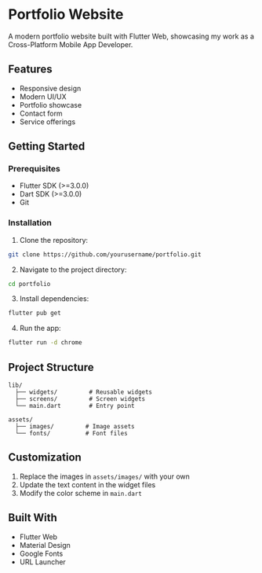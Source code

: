 # Portfolio Website

A modern portfolio website built with Flutter Web, showcasing my work as a Cross-Platform Mobile App Developer.

## Features

- Responsive design
- Modern UI/UX
- Portfolio showcase
- Contact form
- Service offerings

## Getting Started

### Prerequisites

- Flutter SDK (>=3.0.0)
- Dart SDK (>=3.0.0)
- Git

### Installation

1. Clone the repository:
```bash
git clone https://github.com/yourusername/portfolio.git
```

2. Navigate to the project directory:
```bash
cd portfolio
```

3. Install dependencies:
```bash
flutter pub get
```

4. Run the app:
```bash
flutter run -d chrome
```

## Project Structure

```
lib/
  ├── widgets/         # Reusable widgets
  ├── screens/         # Screen widgets
  └── main.dart        # Entry point

assets/
  ├── images/         # Image assets
  └── fonts/          # Font files
```

## Customization

1. Replace the images in `assets/images/` with your own
2. Update the text content in the widget files
3. Modify the color scheme in `main.dart`

## Built With

- Flutter Web
- Material Design
- Google Fonts
- URL Launcher
